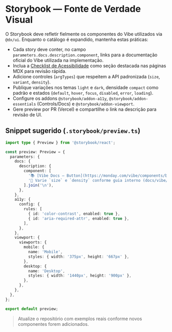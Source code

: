 # Storybook — Fonte de Verdade Visual

O Storybook deve refletir fielmente os componentes do Vibe utilizados via `@dx/ui`. Enquanto o catálogo é expandido, mantenha estas práticas:

- Cada story deve conter, no campo `parameters.docs.description.component`, links para a documentação oficial do Vibe utilizada na implementação.
- Inclua a [Checklist de Acessibilidade](./accessibility-checklist.md) como seção destacada nas páginas MDX para revisão rápida.
- Adicione controles (`argTypes`) que respeitem a API padronizada (`size`, `variant`, `density`).
- Publique variações nos temas `light` e `dark`, densidade `compact` como padrão e estados (`default`, `hover`, `focus`, `disabled`, `error`, `loading`).
- Configure os addons `@storybook/addon-a11y`, `@storybook/addon-essentials` (Controls/Docs) e `@storybook/addon-viewport`.
- Gere preview por PR (Vercel) e compartilhe o link na descrição para revisão de UI.

## Snippet sugerido (`.storybook/preview.ts`)
```ts
import type { Preview } from '@storybook/react';

const preview: Preview = {
  parameters: {
    docs: {
      description: {
        component: [
          '📚 [Vibe Docs — Button](https://monday.com/vibe/components/button)',
          '🧭 Varie `size` e `density` conforme guia interno (docs/vibe/themes-density.md)'
        ].join('\n'),
      },
    },
    a11y: {
      config: {
        rules: [
          { id: 'color-contrast', enabled: true },
          { id: 'aria-required-attr', enabled: true },
        ],
      },
    },
    viewport: {
      viewports: {
        mobile: {
          name: 'Mobile',
          styles: { width: '375px', height: '667px' },
        },
        desktop: {
          name: 'Desktop',
          styles: { width: '1440px', height: '900px' },
        },
      },
    },
  },
};

export default preview;
```

> Atualize o repositório com exemplos reais conforme novos componentes forem adicionados.
